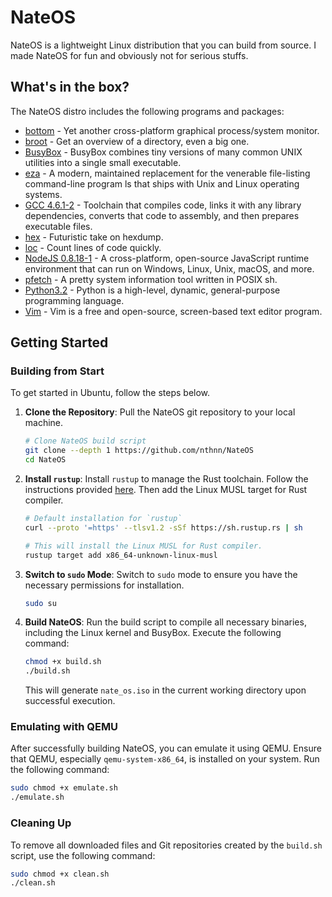 # NateOS

NateOS is a lightweight Linux distribution that you can build from source. I made NateOS for fun and obviously not for serious stuffs.

## What's in the box?

The NateOS distro includes the following programs and packages:

- [bottom](https://github.com/ClementTsang/bottom) - Yet another cross-platform graphical process/system monitor.
- [broot](https://github.com/Canop/broot) - Get an overview of a directory, even a big one.
- [BusyBox](https://www.busybox.net/about.html) - BusyBox combines tiny versions of many common UNIX utilities into a single small executable.
- [eza](https://github.com/eza-community/eza) - A modern, maintained replacement for the venerable file-listing command-line program ls that ships with Unix and Linux operating systems.
- [GCC 4.6.1-2](https://gcc.gnu.org/) - Toolchain that compiles code, links it with any library dependencies, converts that code to assembly, and then prepares executable files.
- [hex](https://github.com/sitkevij/hex) - Futuristic take on hexdump.
- [loc](https://github.com/cgag/loc) - Count lines of code quickly.
- [NodeJS 0.8.18-1](https://nodejs.org/en) - A cross-platform, open-source JavaScript runtime environment that can run on Windows, Linux, Unix, macOS, and more.
- [pfetch](https://github.com/dylanaraps/pfetch) - A pretty system information tool written in POSIX sh.
- [Python3.2](https://www.python.org/) - Python is a high-level, dynamic, general-purpose programming language.
- [Vim](https://www.vim.org/) - Vim is a free and open-source, screen-based text editor program.

## Getting Started

### Building from Start

To get started in Ubuntu, follow the steps below.

1. **Clone the Repository**: Pull the NateOS git repository to your local machine.

    ```bash
    # Clone NateOS build script
    git clone --depth 1 https://github.com/nthnn/NateOS
    cd NateOS
    ```

2. **Install `rustup`**: Install `rustup` to manage the Rust toolchain. Follow the instructions provided [here](https://www.rust-lang.org/tools/install). Then add the Linux MUSL target for Rust compiler.

    ```bash
    # Default installation for `rustup`
    curl --proto '=https' --tlsv1.2 -sSf https://sh.rustup.rs | sh

    # This will install the Linux MUSL for Rust compiler.
    rustup target add x86_64-unknown-linux-musl
    ```

3. **Switch to `sudo` Mode**: Switch to `sudo` mode to ensure you have the necessary permissions for installation.

    ```bash
    sudo su
    ```

4. **Build NateOS**: Run the build script to compile all necessary binaries, including the Linux kernel and BusyBox. Execute the following command:

    ```bash
    chmod +x build.sh
    ./build.sh
    ```

    This will generate `nate_os.iso` in the current working directory upon successful execution.

### Emulating with QEMU

After successfully building NateOS, you can emulate it using QEMU. Ensure that QEMU, especially `qemu-system-x86_64`, is installed on your system. Run the following command:

```bash
sudo chmod +x emulate.sh
./emulate.sh
```

### Cleaning Up

To remove all downloaded files and Git repositories created by the `build.sh` script, use the following command:

```bash
sudo chmod +x clean.sh
./clean.sh
```
